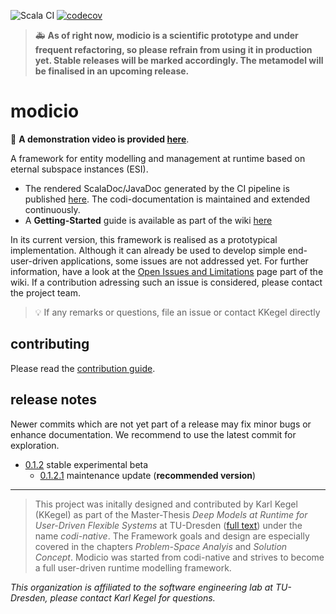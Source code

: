 ![Scala CI](https://github.com/modicio/modicio/workflows/Scala%20CI/badge.svg)
[![codecov](https://codecov.io/gh/modicio/modicio/branch/main/graph/badge.svg?token=TY4TLWUGSG)](https://codecov.io/gh/modicio/modicio)

> :ambulance: **As of right now, modicio is a scientific prototype and under frequent refactoring, so please refrain from using it in production yet. Stable releases will be marked accordingly. The metamodel will be finalised in an upcoming release.**

# modicio

:movie_camera: **A demonstration video is provided [here](https://videocampus.sachsen.de/m/3edea95717a07f74373ac0bdab1f29938e6374fa262a938afa55818b19d84d071c53fa20f61bf52acac6ea4530bc21c4fdeeb1b6c8814c6af38deacd54130e5d)**.

A framework for entity modelling and management at runtime based on eternal subspace instances (ESI).

* The rendered ScalaDoc/JavaDoc generated by the CI pipeline is published [here](https://modicio.github.io/modicio-docs). The codi-documentation is maintained and extended continuously.
* A **Getting-Started** guide is available as part of the wiki [here](https://github.com/modicio/modicio/wiki/Getting-Started)

In its current version, this framework is realised as a prototypical implementation. Although it can already be used to develop simple end-user-driven applications, some issues are not addressed yet. For further information, have a look at the [Open Issues and Limitations](https://github.com/modicio/modicio/wiki/Open-Issues#open-issues-and-limitations) page part of the wiki. If a contribution adressing such an issue is considered, please contact the project team.

>:bulb: If any remarks or questions, file an issue or contact KKegel directly

## contributing 

Please read the [contribution guide](https://github.com/modicio/modicio/blob/main/CONTRIBUTING.md).

## release notes

Newer commits which are not yet part of a release may fix minor bugs or enhance documentation. We recommend to use the latest commit for exploration.

* [0.1.2](https://github.com/modicio/modicio/releases/tag/0.1.2) stable experimental beta
  * [0.1.2.1](https://github.com/modicio/modicio/releases/tag/0.1.2.1) maintenance update (**recommended version**)

---

> This project was initally designed and contributed by Karl Kegel (KKegel) as part of the Master-Thesis *Deep Models at Runtime for User-Driven Flexible Systems* at TU-Dresden ([full text](https://www.researchgate.net/publication/361725823_Deep_ModelsRuntime_for_User-Driven_Flexible_Systems)) under the name *codi-native*. The Framework goals and design are especially covered in the chapters *Problem-Space Analyis* and *Solution Concept*. Modicio was started from codi-native and strives to become a full user-driven runtime modelling framework.

*This organization is affiliated to the software engineering lab at TU-Dresden, please contact Karl Kegel for questions.*
